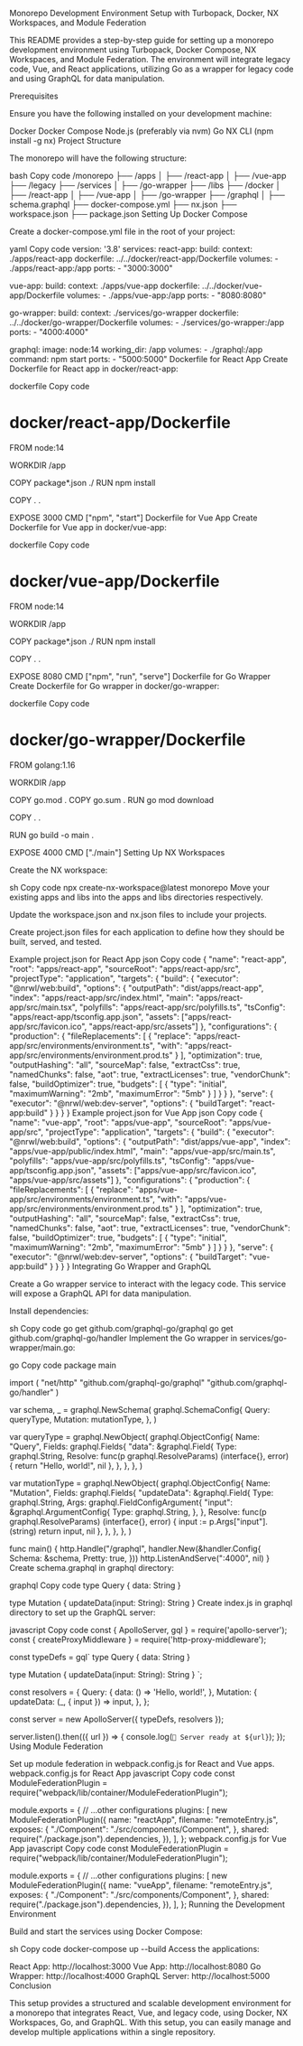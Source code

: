 Monorepo Development Environment Setup with Turbopack, Docker, NX Workspaces, and Module Federation

This README provides a step-by-step guide for setting up a monorepo development environment using Turbopack, Docker Compose, NX Workspaces, and Module Federation. The environment will integrate legacy code, Vue, and React applications, utilizing Go as a wrapper for legacy code and using GraphQL for data manipulation.

Prerequisites

Ensure you have the following installed on your development machine:

Docker
Docker Compose
Node.js (preferably via nvm)
Go
NX CLI (npm install -g nx)
Project Structure

The monorepo will have the following structure:

bash
Copy code
/monorepo
  ├── /apps
  │   ├── /react-app
  │   ├── /vue-app
  ├── /legacy
  ├── /services
  │   ├── /go-wrapper
  ├── /libs
  ├── /docker
  │   ├── /react-app
  │   ├── /vue-app
  │   ├── /go-wrapper
  ├── /graphql
  │   ├── schema.graphql
  ├── docker-compose.yml
  ├── nx.json
  ├── workspace.json
  ├── package.json
Setting Up Docker Compose

Create a docker-compose.yml file in the root of your project:

yaml
Copy code
version: '3.8'
services:
  react-app:
    build:
      context: ./apps/react-app
      dockerfile: ../../docker/react-app/Dockerfile
    volumes:
      - ./apps/react-app:/app
    ports:
      - "3000:3000"
  
  vue-app:
    build:
      context: ./apps/vue-app
      dockerfile: ../../docker/vue-app/Dockerfile
    volumes:
      - ./apps/vue-app:/app
    ports:
      - "8080:8080"
  
  go-wrapper:
    build:
      context: ./services/go-wrapper
      dockerfile: ../../docker/go-wrapper/Dockerfile
    volumes:
      - ./services/go-wrapper:/app
    ports:
      - "4000:4000"
  
  graphql:
    image: node:14
    working_dir: /app
    volumes:
      - ./graphql:/app
    command: npm start
    ports:
      - "5000:5000"
Dockerfile for React App
Create Dockerfile for React app in docker/react-app:

dockerfile
Copy code
# docker/react-app/Dockerfile
FROM node:14

WORKDIR /app

COPY package*.json ./
RUN npm install

COPY . .

EXPOSE 3000
CMD ["npm", "start"]
Dockerfile for Vue App
Create Dockerfile for Vue app in docker/vue-app:

dockerfile
Copy code
# docker/vue-app/Dockerfile
FROM node:14

WORKDIR /app

COPY package*.json ./
RUN npm install

COPY . .

EXPOSE 8080
CMD ["npm", "run", "serve"]
Dockerfile for Go Wrapper
Create Dockerfile for Go wrapper in docker/go-wrapper:

dockerfile
Copy code
# docker/go-wrapper/Dockerfile
FROM golang:1.16

WORKDIR /app

COPY go.mod .
COPY go.sum .
RUN go mod download

COPY . .

RUN go build -o main .

EXPOSE 4000
CMD ["./main"]
Setting Up NX Workspaces

Create the NX workspace:

sh
Copy code
npx create-nx-workspace@latest monorepo
Move your existing apps and libs into the apps and libs directories respectively.

Update the workspace.json and nx.json files to include your projects.

Create project.json files for each application to define how they should be built, served, and tested.

Example project.json for React App
json
Copy code
{
  "name": "react-app",
  "root": "apps/react-app",
  "sourceRoot": "apps/react-app/src",
  "projectType": "application",
  "targets": {
    "build": {
      "executor": "@nrwl/web:build",
      "options": {
        "outputPath": "dist/apps/react-app",
        "index": "apps/react-app/src/index.html",
        "main": "apps/react-app/src/main.tsx",
        "polyfills": "apps/react-app/src/polyfills.ts",
        "tsConfig": "apps/react-app/tsconfig.app.json",
        "assets": ["apps/react-app/src/favicon.ico", "apps/react-app/src/assets"]
      },
      "configurations": {
        "production": {
          "fileReplacements": [
            {
              "replace": "apps/react-app/src/environments/environment.ts",
              "with": "apps/react-app/src/environments/environment.prod.ts"
            }
          ],
          "optimization": true,
          "outputHashing": "all",
          "sourceMap": false,
          "extractCss": true,
          "namedChunks": false,
          "aot": true,
          "extractLicenses": true,
          "vendorChunk": false,
          "buildOptimizer": true,
          "budgets": [
            {
              "type": "initial",
              "maximumWarning": "2mb",
              "maximumError": "5mb"
            }
          ]
        }
      }
    },
    "serve": {
      "executor": "@nrwl/web:dev-server",
      "options": {
        "buildTarget": "react-app:build"
      }
    }
  }
}
Example project.json for Vue App
json
Copy code
{
  "name": "vue-app",
  "root": "apps/vue-app",
  "sourceRoot": "apps/vue-app/src",
  "projectType": "application",
  "targets": {
    "build": {
      "executor": "@nrwl/web:build",
      "options": {
        "outputPath": "dist/apps/vue-app",
        "index": "apps/vue-app/public/index.html",
        "main": "apps/vue-app/src/main.ts",
        "polyfills": "apps/vue-app/src/polyfills.ts",
        "tsConfig": "apps/vue-app/tsconfig.app.json",
        "assets": ["apps/vue-app/src/favicon.ico", "apps/vue-app/src/assets"]
      },
      "configurations": {
        "production": {
          "fileReplacements": [
            {
              "replace": "apps/vue-app/src/environments/environment.ts",
              "with": "apps/vue-app/src/environments/environment.prod.ts"
            }
          ],
          "optimization": true,
          "outputHashing": "all",
          "sourceMap": false,
          "extractCss": true,
          "namedChunks": false,
          "aot": true,
          "extractLicenses": true,
          "vendorChunk": false,
          "buildOptimizer": true,
          "budgets": [
            {
              "type": "initial",
              "maximumWarning": "2mb",
              "maximumError": "5mb"
            }
          ]
        }
      }
    },
    "serve": {
      "executor": "@nrwl/web:dev-server",
      "options": {
        "buildTarget": "vue-app:build"
      }
    }
  }
}
Integrating Go Wrapper and GraphQL

Create a Go wrapper service to interact with the legacy code. This service will expose a GraphQL API for data manipulation.

Install dependencies:

sh
Copy code
go get github.com/graphql-go/graphql
go get github.com/graphql-go/handler
Implement the Go wrapper in services/go-wrapper/main.go:

go
Copy code
package main

import (
    "net/http"
    "github.com/graphql-go/graphql"
    "github.com/graphql-go/handler"
)

var schema, _ = graphql.NewSchema(
    graphql.SchemaConfig{
        Query:    queryType,
        Mutation: mutationType,
    },
)

var queryType = graphql.NewObject(
    graphql.ObjectConfig{
        Name: "Query",
        Fields: graphql.Fields{
            "data": &graphql.Field{
                Type: graphql.String,
                Resolve: func(p graphql.ResolveParams) (interface{}, error) {
                    return "Hello, world!", nil
                },
            },
        },
    },
)

var mutationType = graphql.NewObject(
    graphql.ObjectConfig{
        Name: "Mutation",
        Fields: graphql.Fields{
            "updateData": &graphql.Field{
                Type: graphql.String,
                Args: graphql.FieldConfigArgument{
                    "input": &graphql.ArgumentConfig{
                        Type: graphql.String,
                    },
                },
                Resolve: func(p graphql.ResolveParams) (interface{}, error) {
                    input := p.Args["input"].(string)
                    return input, nil
                },
            },
        },
    },
)

func main() {
    http.Handle("/graphql", handler.New(&handler.Config{
        Schema: &schema,
        Pretty: true,
    }))
    http.ListenAndServe(":4000", nil)
}
Create schema.graphql in graphql directory:

graphql
Copy code
type Query {
  data: String
}

type Mutation {
  updateData(input: String): String
}
Create index.js in graphql directory to set up the GraphQL server:

javascript
Copy code
const { ApolloServer, gql } = require('apollo-server');
const { createProxyMiddleware } = require('http-proxy-middleware');

const typeDefs = gql`
  type Query {
    data: String
  }

  type Mutation {
    updateData(input: String): String
  }
`;

const resolvers = {
  Query: {
    data: () => 'Hello, world!',
  },
  Mutation: {
    updateData: (_, { input }) => input,
  },
};

const server = new ApolloServer({ typeDefs, resolvers });

server.listen().then(({ url }) => {
  console.log(`🚀 Server ready at ${url}`);
});
Using Module Federation

Set up module federation in webpack.config.js for React and Vue apps.
webpack.config.js for React App
javascript
Copy code
const ModuleFederationPlugin = require("webpack/lib/container/ModuleFederationPlugin");

module.exports = {
  // ...other configurations
  plugins: [
    new ModuleFederationPlugin({
      name: "reactApp",
      filename: "remoteEntry.js",
      exposes: {
        "./Component": "./src/components/Component",
      },
      shared: require("./package.json").dependencies,
    }),
  ],
};
webpack.config.js for Vue App
javascript
Copy code
const ModuleFederationPlugin = require("webpack/lib/container/ModuleFederationPlugin");

module.exports = {
  // ...other configurations
  plugins: [
    new ModuleFederationPlugin({
      name: "vueApp",
      filename: "remoteEntry.js",
      exposes: {
        "./Component": "./src/components/Component",
      },
      shared: require("./package.json").dependencies,
    }),
  ],
};
Running the Development Environment

Build and start the services using Docker Compose:

sh
Copy code
docker-compose up --build
Access the applications:

React App: http://localhost:3000
Vue App: http://localhost:8080
Go Wrapper: http://localhost:4000
GraphQL Server: http://localhost:5000
Conclusion

This setup provides a structured and scalable development environment for a monorepo that integrates React, Vue, and legacy code, using Docker, NX Workspaces, Go, and GraphQL. With this setup, you can easily manage and develop multiple applications within a single repository.




